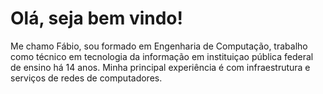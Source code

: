 # Olá, seja bem vindo!

Me chamo Fábio, sou formado em Engenharia de Computação, trabalho como técnico em tecnologia da informação em instituiçao pública federal de ensino há 14 anos.
Minha principal experiência é com infraestrutura e serviços de redes de computadores.
